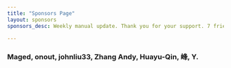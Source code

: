 ```yaml
---
title: "Sponsors Page"
layout: sponsors
sponsors_desc: Weekly manual update. Thank you for your support. 7 friends have sponsored me.

---
```

### Maged, onout, johnliu33, Zhang Andy, Huayu-Qin, 峰, Y.